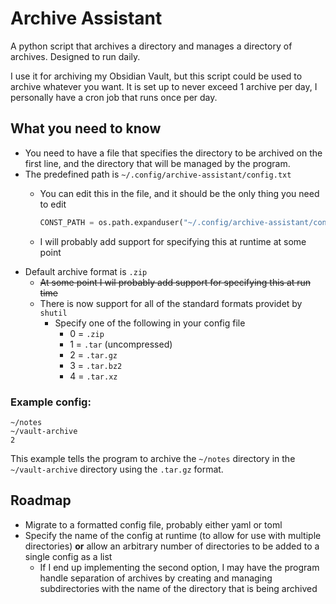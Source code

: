 # Archive Assistant

A python script that archives a directory and manages a directory of archives. Designed to run daily.

I use it for archiving my Obsidian Vault, but this script could be used to archive whatever you want. It is set up to never exceed 1 archive per day, I personally have a cron job that runs once per day.

## What you need to know

- You need to have a file that specifies the directory to be archived on the first line, and the directory that will be managed by the program.
- The predefined path is `~/.config/archive-assistant/config.txt`
  - You can edit this in the file, and it should be the only thing you need to edit

    ```python
    CONST_PATH = os.path.expanduser("~/.config/archive-assistant/config.txt")
    ```
  
  - I will probably add support for specifying this at runtime at some point
- Default archive format is `.zip`
  - ~~At some point I wil probably add support for specifying this at run time~~
  - There is now support for all of the standard formats providet by `shutil`
    - Specify one of the following in your config file
      - 0 = `.zip`
      - 1 = `.tar` (uncompressed)
      - 2 = `.tar.gz`
      - 3 = `.tar.bz2`
      - 4 = `.tar.xz`

### Example config:

```
~/notes
~/vault-archive
2
```

This example tells the program to archive the `~/notes` directory in the `~/vault-archive` directory using the `.tar.gz` format.

## Roadmap

- Migrate to a formatted config file, probably either yaml or toml
- Specify the name of the config at runtime (to allow for use with multiple directories) __or__ allow an arbitrary number of directories to be added to a single config as a list
  - If I end up implementing the second option, I may have the program handle separation of archives by creating and managing subdirectories with the name of the directory that is being archived
